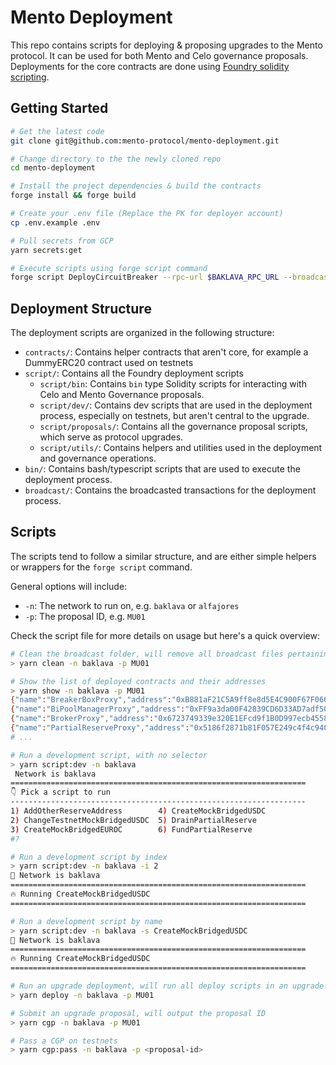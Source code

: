# Mento Deployment

This repo contains scripts for deploying & proposing upgrades to the Mento protocol. It can be used for both Mento and Celo governance proposals.
Deployments for the core contracts are done using [Foundry solidity scripting](https://book.getfoundry.sh/tutorials/solidity-scripting).

## Getting Started

```bash
# Get the latest code
git clone git@github.com:mento-protocol/mento-deployment.git

# Change directory to the the newly cloned repo
cd mento-deployment

# Install the project dependencies & build the contracts
forge install && forge build

# Create your .env file (Replace the PK for deployer account)
cp .env.example .env

# Pull secrets from GCP
yarn secrets:get

# Execute scripts using forge script command
forge script DeployCircuitBreaker --rpc-url $BAKLAVA_RPC_URL --broadcast --legacy --verify --verifier sourcify
```

## Deployment Structure

The deployment scripts are organized in the following structure:

- `contracts/`: Contains helper contracts that aren't core, for example a DummyERC20 contract used on testnets
- `script/`: Contains all the Foundry deployment scripts
  - `script/bin`: Contains `bin` type Solidity scripts for interacting with Celo and Mento Governance proposals.
  - `script/dev/`: Contains dev scripts that are used in the deployment process, especially on testnets, but aren't central to the upgrade.
  - `script/proposals/`: Contains all the governance proposal scripts, which serve as protocol upgrades.
  - `script/utils/`: Contains helpers and utilities used in the deployment and governance operations.
- `bin/`: Contains bash/typescript scripts that are used to execute the deployment process.
- `broadcast/`: Contains the broadcasted transactions for the deployment process.

## Scripts

The scripts tend to follow a similar structure, and are either simple helpers or wrappers for the `forge script` command.

General options will include:

- `-n`: The network to run on, e.g. `baklava` or `alfajores`
- `-p`: The proposal ID, e.g. `MU01`

Check the script file for more details on usage but here's a quick overview:

```bash
# Clean the broadcast folder, will remove all broadcast files pertaining to that network and upgrade combination
> yarn clean -n baklava -p MU01

# Show the list of deployed contracts and their addresses
> yarn show -n baklava -p MU01
{"name":"BreakerBoxProxy","address":"0xB881aF21C5A9ff8e8d5E4C900F67F066C6CB7936"}
{"name":"BiPoolManagerProxy","address":"0xFF9a3da00F42839CD6D33AD7adf50bCc97B41411"}
{"name":"BrokerProxy","address":"0x6723749339e320E1EFcd9f1B0D997ecb45587208"}
{"name":"PartialReserveProxy","address":"0x5186f2871b81F057E249c4f4c940a20D2"}
# ...

# Run a development script, with no selector
> yarn script:dev -n baklava
 Network is baklava
==================================================================
👇 Pick a script to run
------------------------------------------------------------------
1) AddOtherReserveAddress        4) CreateMockBridgedUSDC
2) ChangeTestnetMockBridgedUSDC  5) DrainPartialReserve
3) CreateMockBridgedEUROC        6) FundPartialReserve
#?

# Run a development script by index
> yarn script:dev -n baklava -i 2
📠 Network is baklava
==================================================================
🔥 Running CreateMockBridgedUSDC
==================================================================

# Run a development script by name
> yarn script:dev -n baklava -s CreateMockBridgedUSDC
📠 Network is baklava
==================================================================
🔥 Running CreateMockBridgedUSDC
==================================================================

# Run an upgrade deployment, will run all deploy scripts in an upgrade
> yarn deploy -n baklava -p MU01

# Submit an upgrade proposal, will output the proposal ID
> yarn cgp -n baklava -p MU01

# Pass a CGP on testnets
> yarn cgp:pass -n baklava -p <proposal-id>
```
